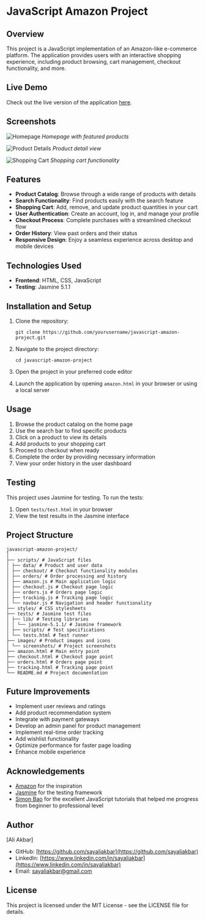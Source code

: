 # JavaScript Amazon Project

## Overview

This project is a JavaScript implementation of an Amazon-like e-commerce platform. The application provides users with an interactive shopping experience, including product browsing, cart management, checkout functionality, and more.

## Live Demo

Check out the live version of the application [here](https://your-live-demo-url.com).

## Screenshots

![Homepage](./images/screenshots/homepage.png)
_Homepage with featured products_

![Product Details](./images/screenshots/product-details.png)
_Product detail view_

![Shopping Cart](./images/screenshots/shopping-cart.png)
_Shopping cart functionality_

## Features

- **Product Catalog**: Browse through a wide range of products with details
- **Search Functionality**: Find products easily with the search feature
- **Shopping Cart**: Add, remove, and update product quantities in your cart
- **User Authentication**: Create an account, log in, and manage your profile
- **Checkout Process**: Complete purchases with a streamlined checkout flow
- **Order History**: View past orders and their status
- **Responsive Design**: Enjoy a seamless experience across desktop and mobile devices

## Technologies Used

- **Frontend**: HTML, CSS, JavaScript
- **Testing**: Jasmine 5.1.1

## Installation and Setup

1. Clone the repository:

   ```
   git clone https://github.com/yourusername/javascript-amazon-project.git
   ```

2. Navigate to the project directory:

   ```
   cd javascript-amazon-project
   ```

3. Open the project in your preferred code editor

4. Launch the application by opening `amazon.html` in your browser or using a local server

## Usage

1. Browse the product catalog on the home page
2. Use the search bar to find specific products
3. Click on a product to view its details
4. Add products to your shopping cart
5. Proceed to checkout when ready
6. Complete the order by providing necessary information
7. View your order history in the user dashboard

## Testing

This project uses Jasmine for testing. To run the tests:

1. Open `tests/test.html` in your browser
2. View the test results in the Jasmine interface

## Project Structure

```
javascript-amazon-project/
│
├── scripts/ # JavaScript files
│ ├── data/ # Product and user data
│ ├── checkout/ # Checkout functionality modules
│ ├── orders/ # Order processing and history
│ ├── amazon.js # Main application logic
│ ├── checkout.js # Checkout page logic
│ ├── orders.js # Orders page logic
│ ├── tracking.js # Tracking page logic
│ └── navbar.js # Navigation and header functionality
├── styles/ # CSS stylesheets
├── tests/ # Jasmine test files
│ ├── lib/ # Testing libraries
│ │ └── jasmine-5.1.1/ # Jasmine framework
│ ├── scripts/ # Test specifications
│ └── tests.html # Test runner
├── images/ # Product images and icons
│ └── screenshots/ # Project screenshots
├── amazon.html # Main entry point
├── checkout.html # Checkout page point
├── orders.html # Orders page point
├── tracking.html # Tracking page point
└── README.md # Project documentation

```

## Future Improvements

- Implement user reviews and ratings
- Add product recommendation system
- Integrate with payment gateways
- Develop an admin panel for product management
- Implement real-time order tracking
- Add wishlist functionality
- Optimize performance for faster page loading
- Enhance mobile experience

## Acknowledgements

- [Amazon](https://www.amazon.com/) for the inspiration
- [Jasmine](https://jasmine.github.io/) for the testing framework
- [Simon Bao](http://supersimple.dev/) for the excellent JavaScript tutorials that helped me progress from beginner to professional level

## Author

[Ali Akbar]

- GitHub: [https://github.com/sayaliakbar](https://github.com/sayaliakbar)
- LinkedIn: [https://www.linkedin.com/in/sayaliakbar](https://www.linkedin.com/in/sayaliakbar)
- Email: sayaliakbar@gmail.com

## License

This project is licensed under the MIT License - see the LICENSE file for details.
